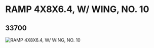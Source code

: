 # RAMP 4X8X6.4, W/ WING, NO. 10
## 33700
![RAMP 4X8X6.4, W/ WING, NO. 10](https://lc-www-live-s.legocdn.com/media/bricks/5/2/6189172.jpg)